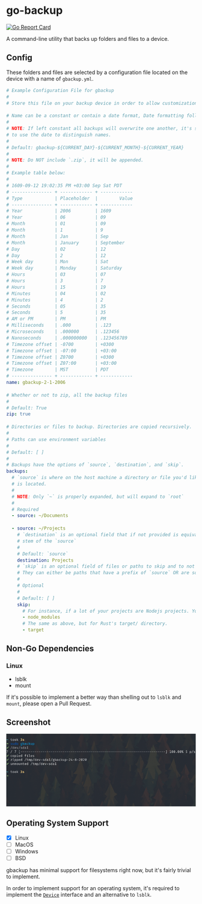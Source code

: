 # go-backup

[![Go Report Card](https://goreportcard.com/badge/github.com/NickHackman/gbackup)](https://goreportcard.com/report/github.com/NickHackman/gbackup)

A command-line utility that backs up folders and files to a device. 

## Config

These folders and files are selected by a configuration file located on the device with a name of `gbackup.yml`.

``` yaml
# Example Configuration File for gbackup
#
# Store this file on your backup device in order to allow customization based on device and enables persistence

# Name can be a constant or contain a date format, Date formatting follows Golang's time package.
#
# NOTE: If left constant all backups will overwrite one another, it's suggested
# to use the date to distinguish names.
#
# Default: gbackup-${CURRENT_DAY}-${CURRENT_MONTH}-${CURRENT_YEAR}
#
# NOTE: Do NOT include `.zip`, it will be appended.
# 
# Example table below:
#
# 1609-09-12 19:02:35 PM +03:00 Sep Sat PDT 
# --------------- + ------------ + ------------ 
# Type            | Placeholder  |        Value 
# --------------- + ------------ + ------------ 
# Year            | 2006         | 1609         
# Year            | 06           | 09           
# Month           | 01           | 09           
# Month           | 1            | 9            
# Month           | Jan          | Sep          
# Month           | January      | September    
# Day             | 02           | 12           
# Day             | 2            | 12           
# Week day        | Mon          | Sat          
# Week day        | Monday       | Saturday     
# Hours           | 03           | 07           
# Hours           | 3            | 7            
# Hours           | 15           | 19           
# Minutes         | 04           | 02           
# Minutes         | 4            | 2            
# Seconds         | 05           | 35           
# Seconds         | 5            | 35           
# AM or PM        | PM           | PM           
# Milliseconds    | .000         | .123         
# Microseconds    | .000000      | .123456      
# Nanoseconds     | .000000000   | .123456789   
# Timezone offset | -0700        | +0300        
# Timezone offset | -07:00       | +03:00       
# Timezone offset | Z0700        | +0300        
# Timezone offset | Z07:00       | +03:00       
# Timezone        | MST          | PDT          
# --------------- + ------------ + ------------
name: gbackup-2-1-2006

# Whether or not to zip, all the backup files
#
# Default: True
zip: true

# Directories or files to backup. Directories are copied recursively.
#
# Paths can use environment variables
#
# Default: [ ]
#
# Backups have the options of `source`, `destination`, and `skip`.
backups:
  # `source` is where on the host machine a directory or file you'd like to backup
  # is located.
  #
  # NOTE: Only `~` is properly expanded, but will expand to `root`
  #
  # Required
  - source: ~/Documents

  - source: ~/Projects
    # `destination` is an optional field that if not provided is equivalent to the
    # stem of the `source`
    #
    # Default: `source`
    destination: Projects
    # `skip` is an optional field of files or paths to skip and to not copy over.
    # They can either be paths that have a prefix of `source` OR are solely stems.
    #
    # Optional
    #
    # Default: [ ]
    skip:
      # For instance, if a lot of your projects are Nodejs projects. You don't want to backup the entire universe of JavaScript packages located in your `node_modules`, this excludes them.
      - node_modules
      # The same as above, but for Rust's target/ directory.
      - target
```

## Non-Go Dependencies

### Linux
- lsblk
- mount

If it's possible to implement a better way than shelling out to `lsblk` and `mount`, please open a Pull Request.

## Screenshot

![screenshot](./images/screenshot.png)

## Operating System Support

- [X] Linux
- [ ] MacOS
- [ ] Windows
- [ ] BSD

gbackup has minimal support for filesystems right now, but it's fairly trivial to implement.

In order to implement support for an operating system, it's required to implement the [`Device`](./device/device.go) interface and
an alternative to `lsblk`.


